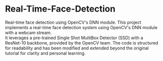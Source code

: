 # Real-Time-Face-Detection
Real-time face detection using OpenCV's DNN module.
This project implements a real-time face detection system using OpenCV's DNN module with a webcam stream.  
It leverages a pre-trained Single Shot MultiBox Detector (SSD) with a ResNet-10 backbone, provided by the OpenCV team.
The code is structured for readability and has been modified and extended beyond the original tutorial for clarity and personal learning.
